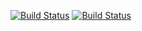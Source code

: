 [![Build Status](https://travis-ci.com/nickharder88/parkabl.svg?token=hGS5rvTqiVZvHgnYNbjL&branch=develop)](https://travis-ci.com/nickharder88/parkabl)
[![Build Status](https://travis-ci.com/nickharder88/parkabl.svg?token=hGS5rvTqiVZvHgnYNbjL&branch=master)](https://travis-ci.com/nickharder88/parkabl)

